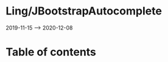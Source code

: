 Ling/JBootstrapAutocomplete
================
2019-11-15 --> 2020-12-08




Table of contents
===========





